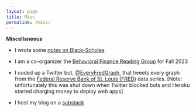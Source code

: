 ```yaml
---
layout: page
title: Misc
permalink: /misc/
---
```




**Miscellaneous**
* I wrote some <a href="https://benmarrow.com/pdfs/black_scholes.pdf">notes on Black-Scholes</a>

* I am a co-organizer the <a href="https://sites.google.com/view/behavioral-finance-group/">Behavioral Finance Reading Group</a> for Fall 2023

* I coded up a Twitter bot, <a href="https://www.twitter.com/everyFREDgraph">@EveryFredGraph</a>, that tweets every graph from the <a href="https://fred.stlouisfed.org">Federal Reserve Bank of St. Louis (FRED)</a> data series. [Note: unfortunately this was shut down when Twitter blocked bots and Heroku started charging money to deploy web apps]

* I host my blog on a <a href="https://benmarrow.substack.com">substack</a> 

